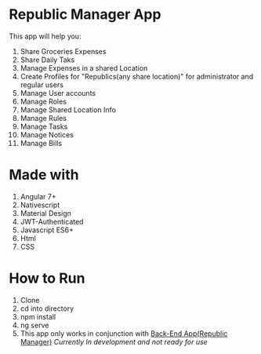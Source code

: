 # Republic Manager App #

This app will help you:

1. Share Groceries Expenses
2. Share Daily Taks
3. Manage Expenses in a shared Location
4. Create Profiles for "Republics(any share location)" for administrator and regular users
5. Manage User accounts
6. Manage Roles 
7. Manage Shared Location Info
8. Manage Rules
9. Manage Tasks
10. Manage Notices
11. Manage Bills

# Made with #

1. Angular 7+
2. Nativescript
3. Material Design
4. JWT-Authenticated
5. Javascript ES6+
6. Html
7. CSS

# How to Run #

1. Clone
2. cd into directory
3. npm install
4. ng serve
5. This app only works in conjunction with  [Back-End App(Republic Manager)](https://github.com/Jhonatan-de-Souza/RepublicManager)
*Currently In development and not ready for use*

